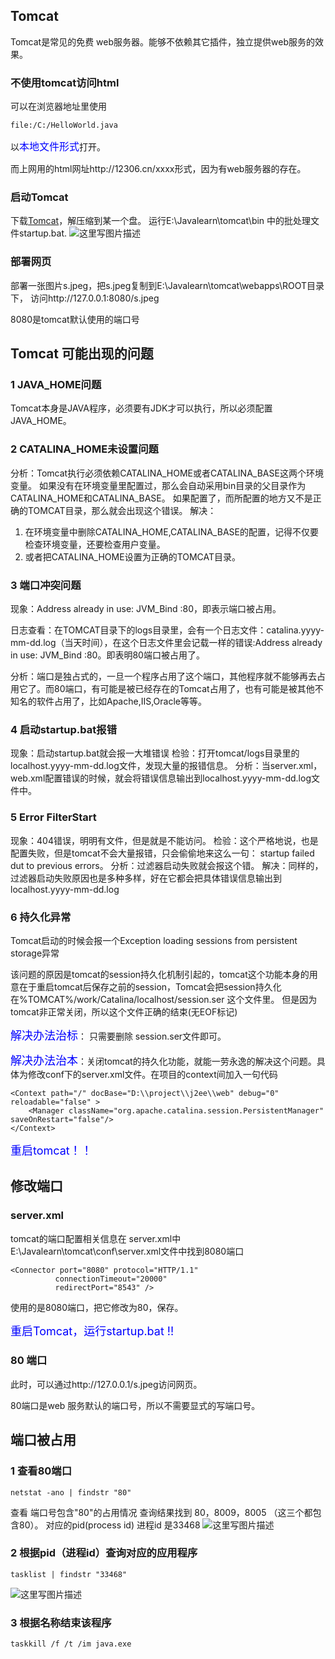 ## **Tomcat**
Tomcat是常见的免费 web服务器。能够不依赖其它插件，独立提供web服务的效果。

### **不使用tomcat访问html**
可以在浏览器地址里使用

```
file:/C:/HelloWorld.java
```
以<font color = #0000ff size = 3>本地文件形式</font>打开。

而上网用的html网址http://12306.cn/xxxx形式，因为有web服务器的存在。

### **启动Tomcat**
下载[Tomcat](http://tomcat.apache.org/download-70.cgi)，解压缩到某一个盘。
运行E:\Javalearn\tomcat\bin 中的批处理文件startup.bat.
![这里写图片描述](http://img.blog.csdn.net/20170405151357671?watermark/2/text/aHR0cDovL2Jsb2cuY3Nkbi5uZXQvTElaSE9OR1BJTkcwMA==/font/5a6L5L2T/fontsize/400/fill/I0JBQkFCMA==/dissolve/70/gravity/SouthEast)

### **部署网页**
部署一张图片s.jpeg，把s.jpeg复制到E:\Javalearn\tomcat\webapps\ROOT目录下，
访问http://127.0.0.1:8080/s.jpeg

8080是tomcat默认使用的端口号
## **Tomcat 可能出现的问题**
### **1 JAVA_HOME问题**
Tomcat本身是JAVA程序，必须要有JDK才可以执行，所以必须配置JAVA_HOME。
### **2 CATALINA_HOME未设置问题**
分析：Tomcat执行必须依赖CATALINA_HOME或者CATALINA_BASE这两个环境变量。 如果没有在环境变量里配置过，那么会自动采用bin目录的父目录作为CATALINA_HOME和CATALINA_BASE。 如果配置了，而所配置的地方又不是正确的TOMCAT目录，那么就会出现这个错误。
解决：
1. 在环境变量中删除CATALINA_HOME,CATALINA_BASE的配置，记得不仅要检查环境变量，还要检查用户变量。
2. 或者把CATALINA_HOME设置为正确的TOMCAT目录。
### **3 端口冲突问题**
现象：Address already in use: JVM_Bind <null>:80，即表示端口被占用。

日志查看：在TOMCAT目录下的logs目录里，会有一个日志文件：catalina.yyyy-mm-dd.log（当天时间），在这个日志文件里会记载一样的错误:Address already in use: JVM_Bind <null>:80。即表明80端口被占用了。

分析：端口是独占式的，一旦一个程序占用了这个端口，其他程序就不能够再去占用它了。而80端口，有可能是被已经存在的Tomcat占用了，也有可能是被其他不知名的软件占用了，比如Apache,IIS,Oracle等等。
### **4 启动startup.bat报错**
现象：启动startup.bat就会报一大堆错误
检验：打开tomcat/logs目录里的localhost.yyyy-mm-dd.log文件，发现大量的报错信息。
分析：当server.xml， web.xml配置错误的时候，就会将错误信息输出到localhost.yyyy-mm-dd.log文件中。
### **5 Error FilterStart**
现象：404错误，明明有文件，但是就是不能访问。
检验：这个严格地说，也是配置失败，但是tomcat不会大量报错，只会偷偷地来这么一句： startup failed dut to previous errors。
分析：过滤器启动失败就会报这个错。
解决：同样的，过滤器启动失败原因也是多种多样，好在它都会把具体错误信息输出到localhost.yyyy-mm-dd.log
### 6 持久化异常
Tomcat启动的时候会报一个Exception loading sessions from persistent storage异常

该问题的原因是tomcat的session持久化机制引起的，tomcat这个功能本身的用意在于重启tomcat后保存之前的session，Tomcat会把session持久化在%TOMCAT%/work/Catalina/localhost/session.ser 这个文件里。 但是因为tomcat非正常关闭，所以这个文件正确的结束(无EOF标记)

<font color = #0000ff size = 4>解决办法治标</font>： 只需要删除 session.ser文件即可。

<font color = #0000ff size = 4>解决办法治本</font>：关闭tomcat的持久化功能，就能一劳永逸的解决这个问题。具体为修改conf下的server.xml文件。在项目的context间加入一句代码

```
<Context path="/" docBase="D:\\project\\j2ee\\web" debug="0" reloadable="false" >
    <Manager className="org.apache.catalina.session.PersistentManager" saveOnRestart="false"/>
</Context>
```

<font color = #0000ff size = 4>重启tomcat！！</font>

## **修改端口**
### **server.xml**
tomcat的端口配置相关信息在 server.xml中
E:\Javalearn\tomcat\conf\server.xml文件中找到8080端口
```
<Connector port="8080" protocol="HTTP/1.1"
          connectionTimeout="20000"
          redirectPort="8543" />
```
使用的是8080端口，把它修改为80，保存。

<font color = #0000ff size = 4>重启Tomcat，运行startup.bat !!</font>
### **80 端口**
此时，可以通过http://127.0.0.1/s.jpeg访问网页。

80端口是web 服务默认的端口号，所以不需要显式的写端口号。
## **端口被占用**
### **1 查看80端口**

```
netstat -ano | findstr "80"
```
查看 端口号包含"80"的占用情况
查询结果找到 80，8009，8005 （这三个都包含80）。 
对应的pid(process id) 进程id 是33468
![这里写图片描述](http://img.blog.csdn.net/20170405173148301?watermark/2/text/aHR0cDovL2Jsb2cuY3Nkbi5uZXQvTElaSE9OR1BJTkcwMA==/font/5a6L5L2T/fontsize/400/fill/I0JBQkFCMA==/dissolve/70/gravity/SouthEast)

### **2 根据pid（进程id）查询对应的应用程序**

```
tasklist | findstr "33468"
```
![这里写图片描述](http://img.blog.csdn.net/20170405173606185?watermark/2/text/aHR0cDovL2Jsb2cuY3Nkbi5uZXQvTElaSE9OR1BJTkcwMA==/font/5a6L5L2T/fontsize/400/fill/I0JBQkFCMA==/dissolve/70/gravity/SouthEast)

### **3 根据名称结束该程序**

```
taskkill /f /t /im java.exe
```

